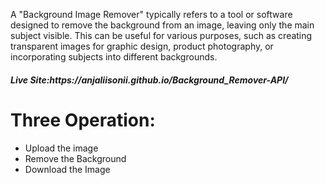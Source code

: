 A "Background Image Remover" typically refers to a tool or software designed to remove the background from an image, leaving only the main subject visible. This can be useful for various purposes, such as creating transparent images for graphic design, 
product photography, or incorporating subjects into different backgrounds.
<h5>Live Site:https://anjaliisonii.github.io/Background_Remover-API/</h5>
<h1>Three Operation:</h1>
<ul><li>Upload the image</li>
<li>Remove the Background</li>
<li>Download the Image</li>
